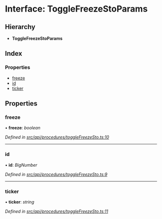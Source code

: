 # Interface: ToggleFreezeStoParams

## Hierarchy

* **ToggleFreezeStoParams**

## Index

### Properties

* [freeze](togglefreezestoparams.md#freeze)
* [id](togglefreezestoparams.md#id)
* [ticker](togglefreezestoparams.md#ticker)

## Properties

###  freeze

• **freeze**: *boolean*

*Defined in [src/api/procedures/toggleFreezeSto.ts:10](https://github.com/PolymathNetwork/polymesh-sdk/blob/23062de4/src/api/procedures/toggleFreezeSto.ts#L10)*

___

###  id

• **id**: *BigNumber*

*Defined in [src/api/procedures/toggleFreezeSto.ts:9](https://github.com/PolymathNetwork/polymesh-sdk/blob/23062de4/src/api/procedures/toggleFreezeSto.ts#L9)*

___

###  ticker

• **ticker**: *string*

*Defined in [src/api/procedures/toggleFreezeSto.ts:11](https://github.com/PolymathNetwork/polymesh-sdk/blob/23062de4/src/api/procedures/toggleFreezeSto.ts#L11)*
